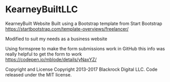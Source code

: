 # KearneyBuiltLLC
KearneyBuilt Website Built using a Bootstrap template from Start Bootstrap https://startbootstrap.com/template-overviews/freelancer/

Modified to suit my needs as a business website

Using formspree to make the form submissions work in GitHub this info was really helpful to get the form to work https://codepen.io/mblode/details/yNaxYZ/

Copyright and License
Copyright 2013-2017 Blackrock Digital LLC. Code released under the MIT license.
